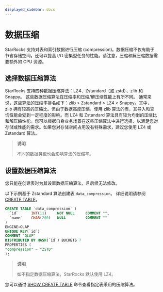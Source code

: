 ```yaml
---
displayed_sidebar: docs
---
```


# 数据压缩

StarRocks 支持对表和索引数据进行压缩 (compression)。数据压缩不仅有助于节省存储空间，还可以提高 I/O 密集型任务的性能。请注意，压缩和解压缩数据需要额外的 CPU 资源。

## 选择数据压缩算法

StarRocks 支持四种数据压缩算法：LZ4、Zstandard（或 zstd）、zlib 和 Snappy。 这些数据压缩算法在压缩率和压缩/解压缩性能上有所不同。 通常来说，这些算法的压缩率排名如下：zlib > Zstandard > LZ4 > Snappy。其中，zlib 拥有较高的压缩比。但由于数据高度压缩，使用 zlib 算法的表，其导入和查询性能会受到一定程度的影响。而 LZ4 和 Zstandard 算法具有较为均衡的压缩比和解压缩性能。您可以根据自身业务场景在这些压缩算法中进行选择，以满足您对存储或性能的需求。如果您对存储空间占用没有特殊需求，建议您使用 LZ4 或 Zstandard 算法。

> **说明**
>
> 不同的数据类型也会影响算法的压缩率。

## 设置数据压缩算法

您只能在创建表时为其设置数据压缩算法，且后续无法修改。

以下示例基于 Zstandard 算法创建表 `data_compression`。 详细说明请参阅 [CREATE TABLE](../sql-reference/sql-statements/data-definition/CREATE_TABLE.md)。

```SQL
CREATE TABLE `data_compression` (
  `id`      INT(11)     NOT NULL     COMMENT "",
  `name`    CHAR(200)   NULL         COMMENT ""
)
ENGINE=OLAP 
UNIQUE KEY(`id`)
COMMENT "OLAP"
DISTRIBUTED BY HASH(`id`) BUCKETS 7
PROPERTIES (
"compression" = "ZSTD"
);
```

> **说明**
>
> 如不指定数据压缩算法，StarRocks 默认使用 LZ4。

您可以通过 [SHOW CREATE TABLE](../sql-reference/sql-statements/data-manipulation/SHOW_CREATE_TABLE.md) 命令查看指定表采用的压缩算法。
